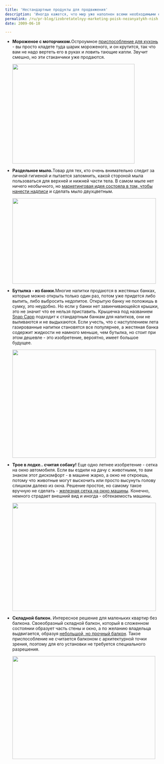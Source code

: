 ```yaml
---
title: 'Нестандартные продукты для продвижения'
description: 'Иногда кажется, что мир уже наполнен всеми необходимыми ему товарами, и единственный способ вести бизнес - это расталкивать локтями конкурентов. Однако как оказывается, можно изобретать не только новые способы рекламы, но и новые товары, которые при нужной подаче вполне способны единолично занять никем не примеченную ранее нишу рынка.'
permalink: /ru/pr-blog/izobretatelnyy-marketing-poisk-nezanyatykh-nish
date: 2009-06-10

---
```


<ul>
<li><strong>Мороженое с моторчиком.</strong>Остроумное <a href="http://www.perpetualkid.com/index.asp?PageAction=VIEWPROD&amp;ProdID=1151">приспособление для кухонь</a> - вы просто кладете туда шарик мороженого, и он крутится, так что вам не надо вертеть его в руках и ловить тающие капли. Звучит смешно, но эти стаканчики уже продаются.

<img src="{{ site.assets }}/upload/KCHN-0450.jpg" alt="" class="post__img" width="400" height="325"></li>
<li><strong>Раздельное мыло.</strong>Товар для тех, кто  очень внимательно следит за личной гигиеной и пытается запомнить, какой стороной мыла пользоваться для верхней и нижней части тела. В самом мыле нет ничего необычного, но <a href="http://www.prankplace.com/bfsoap.htm">маркетинговая идея состояла в том, чтобы нанести надписи</a> и сделать мыло двухцветным.

<img src="{{ site.assets }}/upload/mini1_bfsoapdisp.jpg" alt="" class="post__img" width="470" height="279"> </li>
<li><strong>Бутылка - из банки.</strong>Многие напитки продаются в жестяных банках, которые можно открыть только один раз, потом уже придется либо выпить, либо выбросить недопитое. Открытую банку не положишь в сумку, это неудобно. Но если у банки нет завинчивающейся крышки, это не значит что ее нельзя приставить. Крышечка под названием <a href="http://www.snapcapps.com/cappstore.htm">Snap Capp</a> подходит к стандартным банкам для напитков, они не выливаются и не выдыхаются. Если учесть, что с наступлением лета газированные напитки становятся все популярнее, а жестяная банка содержит жидкости не намного меньше, чем бутылка, но стоит при этом дешевле - это изобретение, вероятно, имеет большое будущее.

<img src="{{ site.assets }}/upload/0193.jpg" alt="" class="post__img" width="470" height="353"></li>
<li><strong>Трое в лодке.. считая собаку!</strong> Еще одно летнее изобретение - сетка на окно автомобиля. Если вы ездили на дачу с животными, то вам знаком этот дискомфорт - в машине жарко, а окно не откроешь, потому что животные могут выскочить или просто высунуть голову слишком далеко из окна. Решение простое, но самому такое вручную  не сделать - <a href="http://petgadgets.com/contentpage.cfm?Content_ID=91&amp;interview_id=4">железная сетка на окно машины</a>. Конечно, немного страдает внешний вид и иногда - обтекаемость машины.

<img src="{{ site.assets }}/upload/Mikey_Man.jpg" alt="" class="post__img" width="470" height="353"> </li>
<li><strong>Складной балкон.</strong> Интересное решение для маленьких квартир без балкона. Своеобразный складной балкон, который в сложенном состоянии образует часть стены и окно, а по желанию владельца выдвигается, образуя <a href="http://www.coolthings.com/bloomframe-window-gives-your-home-an-expanding-fold-out-balcony/">небольшой, но прочный балкон</a>. Такое приспособление не считается балконом с архитектурной точки зрения, поэтому для его установки не требуется специального разрешения.

<img src="{{ site.assets }}/upload/bloomframe.jpg" alt="" class="post__img" width="468" height="336"></li>
</ul>

